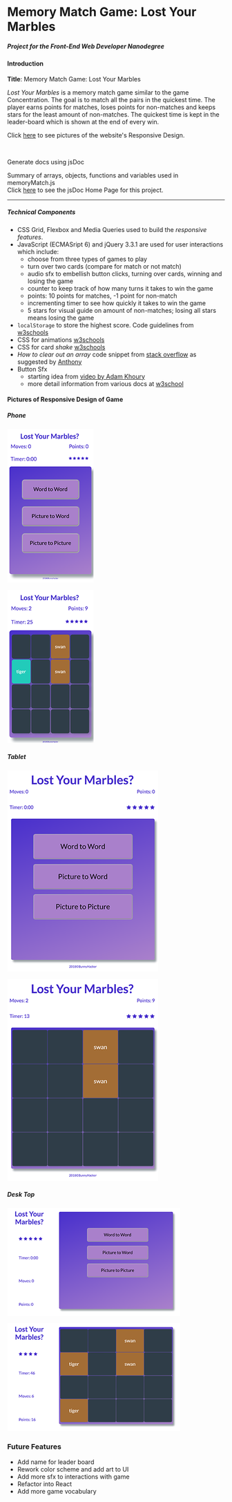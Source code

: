 # Memory Match Game: Lost Your Marbles
##### Project for the *Front-End Web Developer Nanodegree*

#### Introduction

**Title**: Memory Match Game: Lost Your Marbles

*Lost Your Marbles* is a memory match game similar to the game Concentration.  The goal is to match all the pairs in the quickest time.  The player earns points for matches, loses points for non-matches and keeps stars for the least amount of non-matches.  The quickest time is kept in the leader-board which is shown at the end of every win.

Click [here](#picture-of-responsive-design-website) to see pictures of the website's Responsive Design.

<br>

Generate docs using jsDoc

Summary of arrays, objects, functions and variables used in memoryMatch.js <br>
Click [here]("https://ryhanlon.github.io/memory_match/") to see the jsDoc Home Page for this project.
<hr>

##### Technical Components
- CSS Grid, Flexbox and Media Queries used to build the _responsive features_.
- JavaScript (ECMASript 6) and jQuery 3.3.1 are used for user interactions which include:
    - choose from three types of games to play
    - turn over two cards (compare for match or not match)
    - audio sfx to embellish button clicks, turning over cards, winning and losing the game
    - counter to keep track of how many turns it takes to win the game
    - points: 10 points for matches, -1 point for non-match
    - incrementing timer to see how quickly it takes to win the game
    - 5 stars for visual guide on amount of non-matches; losing all stars means losing the game
- ```localStorage``` to store the highest score.  Code guidelines from [w3schools]("https://www.w3schools.com/htmL/html5_webstorage.asp")
- CSS for animations [w3schools]("https://www.w3schools.com/css/css3_animations.asp")
- CSS for card _shake_ [w3schools]("https://www.w3schools.com/howto/howto_css_shake_image.asp")
- _How to clear out an array_ code snippet from [stack overflow]("https://stackoverflow.com/questions/1232040/how-do-i-empty-an-array-in-javascript")  as suggested by [Anthony]("https://stackoverflow.com/users/1047275/anthony")
- Button Sfx
    - starting idea from [video by Adam Khoury]("https://www.youtube.com/watch?v=VlwSz2dXK_8")
    - more detail information from various docs at [w3school]("https://www.w3schools.com/tags/ref_av_dom.asp")


#### Pictures of Responsive Design of Game
##### Phone

![choose game](./docs/img/mobile_200px.png)

![playing game](./docs/img/mobile2_200px.png)

##### Tablet
![choose game](./docs/img/tablet_350px.png)

![playing game](./docs/img/tablet2_350px.png)

##### Desk Top
![choose game](./docs/img/desk-top_400px.png)

![playing game](./docs/img/desk-top2_400px.png)


### Future Features
- Add name for leader board
- Rework color scheme and add art to UI
- Add more sfx to interactions with game
- Refactor into React
- Add more game vocabulary
